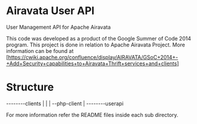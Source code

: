 Airavata User API
=================

User Management API for Apache Airavata

This code was developed as a product of the Google Summer of Code 2014 program. This project is done in relation to Apache Airavata Project. More information can be found at [https://cwiki.apache.org/confluence/display/AIRAVATA/GSoC+2014+-+Add+Security+capabilities+to+Airavata+Thrift+services+and+clients]

Structure
=========

 --------clients
 |         |
 |          --php-client
 |
 --------userapi
 
 For more information refer the README files inside each sub directory.
